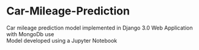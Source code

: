 # Car-Mileage-Prediction

Car mileage prediction model implemented in Django 3.0 Web Application with MongoDb use
<br>
Model developed using a Jupyter Notebook
